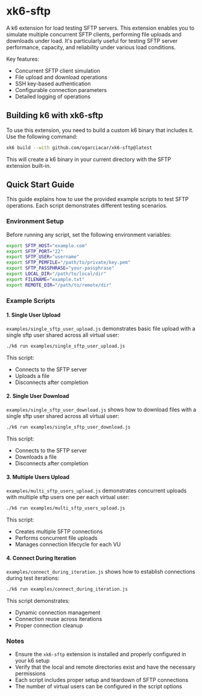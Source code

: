 # xk6-sftp
A k6 extension for load testing SFTP servers. This extension enables you to simulate multiple concurrent SFTP clients, performing file uploads and downloads under load. It's particularly useful for testing SFTP server performance, capacity, and reliability under various load conditions.

Key features:
- Concurrent SFTP client simulation
- File upload and download operations
- SSH key-based authentication
- Configurable connection parameters
- Detailed logging of operations

## Building k6 with xk6-sftp

To use this extension, you need to build a custom k6 binary that includes it. Use the following command:

```bash
xk6 build --with github.com/ogarciacar/xk6-sftp@latest
```

This will create a k6 binary in your current directory with the SFTP extension built-in.

## Quick Start Guide

This guide explains how to use the provided example scripts to test SFTP operations. Each script demonstrates different testing scenarios.

### Environment Setup

Before running any script, set the following environment variables:

```bash
export SFTP_HOST="example.com"
export SFTP_PORT="22"
export SFTP_USER="username"
export SFTP_PEMFILE="/path/to/private/key.pem"
export SFTP_PASSPHRASE="your-passphrase"
export LOCAL_DIR="/path/to/local/dir"
export FILENAME="example.txt"
export REMOTE_DIR="/path/to/remote/dir"
```

### Example Scripts

#### 1. Single User Upload
`examples/single_sftp_user_upload.js` demonstrates basic file upload with a single sftp user shared across all virtual user:

```bash
./k6 run examples/single_sftp_user_upload.js
```

This script:
- Connects to the SFTP server
- Uploads a file
- Disconnects after completion

#### 2. Single User Download
`examples/single_sftp_user_download.js` shows how to download files with a single sftp user shared across all virtual user:

```bash
./k6 run examples/single_sftp_user_download.js
```

This script:
- Connects to the SFTP server
- Downloads a file
- Disconnects after completion

#### 3. Multiple Users Upload
`examples/multi_sftp_users_upload.js` demonstrates concurrent uploads with multiple sftp users one per each virtual user:

```bash
./k6 run examples/multi_sftp_users_upload.js
```

This script:
- Creates multiple SFTP connections
- Performs concurrent file uploads
- Manages connection lifecycle for each VU

#### 4. Connect During Iteration
`examples/connect_during_iteration.js` shows how to establish connections during test iterations:

```bash
./k6 run examples/connect_during_iteration.js
```

This script demonstrates:
- Dynamic connection management
- Connection reuse across iterations
- Proper connection cleanup

### Notes

- Ensure the `xk6-sftp` extension is installed and properly configured in your k6 setup
- Verify that the local and remote directories exist and have the necessary permissions
- Each script includes proper setup and teardown of SFTP connections
- The number of virtual users can be configured in the script options
